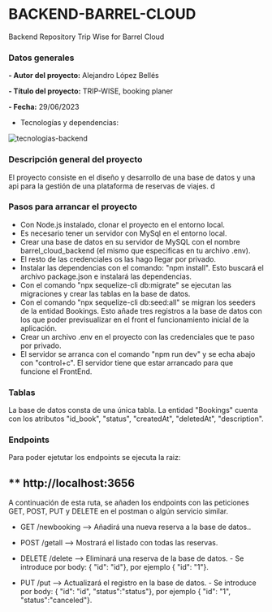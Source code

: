 # BACKEND-BARREL-CLOUD
Backend Repository Trip Wise for Barrel Cloud

### Datos generales

**- Autor del proyecto:** Alejandro López Bellés

**- Título del proyecto:** TRIP-WISE, booking planer

**- Fecha:** 29/06/2023

- Tecnologías y dependencias: 

![tecnologias-backend](https://github.com/alopezbelles/barrel-cloud-backend/assets/113507322/d521d2c8-dc8c-4f05-9926-f263808f120e)

### Descripción general del proyecto 

El proyecto consiste en el diseño y desarrollo de una base de datos y una api para la gestión de una plataforma de reservas de viajes. 
d
### Pasos para arrancar el proyecto
- Con  Node.js instalado, clonar el proyecto en el entorno local. 
- Es necesario tener un servidor con MySql en el entorno local.
- Crear una base de datos en su servidor de MySQL con el nombre barrel_cloud_backend (el mismo que especificas en tu archivo .env).
- El resto de las credenciales os las hago llegar por privado.
- Instalar las dependencias con el comando: "npm install". Esto buscará el archivo package.json e instalará las dependencias.
- Con el comando "npx sequelize-cli db:migrate"  se ejecutan  las migraciones y crear las tablas en la base de datos.
- Con el comando "npx sequelize-cli db:seed:all" se migran los seeders de la entidad Bookings. Esto añade tres registros a la base de datos con los que poder previsualizar en el front el funcionamiento inicial de la aplicación.
- Crear un archivo .env en el proyecto con las credenciales que te paso por privado.
- El servidor se arranca con el comando "npm run dev" y se echa abajo con "control+c". El servidor tiene que estar arrancado para que funcione el FrontEnd. 



### Tablas
La base de datos consta de una única tabla. La entidad "Bookings" cuenta con los atributos "id_book", "status", "createdAt", "deletedAt", "description". 


### Endpoints
Para poder ejetutar los endpoints se ejecuta la raiz:
## ** http://localhost:3656

A continuación de esta ruta, se añaden los endpoints con las peticiones GET, POST, PUT y DELETE en el postman o algún servicio similar. 

- GET /newbooking --> Añadirá una nueva reserva a la base de datos..
- POST /getall --> Mostrará el listado con todas las reservas.
- DELETE /delete --> Eliminará una reserva de la base de datos.
       - Se introduce por body: { "id": "id"}, por ejemplo { "id": "1"}.

- PUT /put --> Actualizará el registro en la base de datos.
        - Se introduce por body: { "id": "id", "status":"status"}, por ejemplo { "id": "1", "status":"canceled"}.



